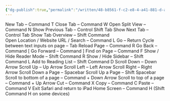 ```yaml
---
{"dg-publish":true,"permalink":"/written/48-b8561-f-c2-e8-4-a41-881-d-a6-cc-5-fe-2-e4-a6/","dgHomeLink":true,"dgPassFrontmatter":false}
---
```


New Tab – Command T
Close Tab – Command W
Open Split View – Command N
Show Previous Tab – Control Shift Tab
Show Next Tab – Control Tab
Show Tab Overview – Shift Command \
Open Location / Website URL / Search – Command L
Go – Return
Cycle between text inputs on page – Tab
Reload Page – Command R
Go Back – Command [
Go Forward – Command ]
Find on Page – Command F
Show / Hide Reader Mode – Shift Command R
Show / Hide Sidebar – Shift Command L
Add to Reading List – Shift Command D
Scroll Down – Down Arrow
Scroll Up – Up Arrow
Scroll Left – Left Arrow
Scroll Right – Right Arrow
Scroll Down a Page – Spacebar
Scroll Up a Page – Shift Spacebar
Scroll to bottom of a page – Command + Down Arrow
Scroll to top of a page – Command + Up Arrow
Cut – Command X
Copy – Command C
Paste – Command V
Exit Safari and return to iPad Home Screen – Command H (Shift Command H on some devices)